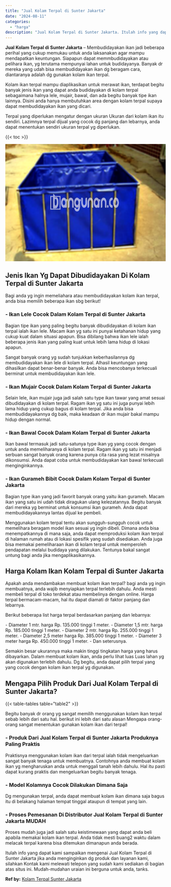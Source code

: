 ```yaml
---
title: "Jual Kolam Terpal di Sunter Jakarta"
date: "2024-08-11"
categories: 
  - "harga"
description: "Jual Kolam Terpal di Sunter Jakarta. Itulah info yang dapat kami sampaikan mengenai Jual Kolam Terpal di Sunter Jakarta jika anda menginginkan dg produk dan..."
---
```


**Jual Kolam Terpal di Sunter Jakarta** – Membudidayakan ikan jadi beberapa perihal yang cukup memukau untuk anda laksanakan agar mampu mendapatkan keuntungan. Siapapun dapat memmbudidayakan atau pelihara ikan, yg terutama mempunyai lahan untuk budidayanya. Banyak dr mereka yang udah bisa membudidayakan ikan dg beragam cara, diantaranya adalah dg gunakan kolam ikan terpal.

Kolam ikan terpal mampu diaplikasikan untuk merawat ikan, terdapat begitu banyak jenis ikan yang dapat anda budidayakan di kolam terpal sebagaimana halnya lele, mujair, bawal, dan ada begitu banyak tipe ikan lainnya. Disini anda hanya membutuhkan area dengan kolam terpal supaya dapat membudidayakan ikan yang dicari.

Terpal yang diperlukan mengatur dengan ukuran Ukuran dari kolam ikan itu sendiri. Lazimnya terpal dijual yang cocok dg panjang dan lebarnya, anda dapat menentukan sendiri ukuran terpal yg diperlukan.

{{< toc >}}

![Jual Kolam Terpal di Sunter Jakarta](/images/jual-kolam-terpal-13.png)

## Jenis Ikan Yg Dapat Dibudidayakan Di Kolam Terpal di Sunter Jakarta

Bagi anda yg ingin memeliahara atau membudidayakan kolam ikan terpal, anda bisa memilih beberapa ikan sbg berikut!

### \- Ikan Lele Cocok Dalam Kolam Terpal di Sunter Jakarta

Bagian tipe ikan yang paling begitu banyak dibudidayakan di kolam ikan terpal ialah ikan lele. Macam ikan yg satu ini punyai ketahanan hidup yang cukup kuat dalam situasi apapun. Bisa dibilang bahwa ikan lele ialah beberapa jenis ikan yang paling kuat untuk lebih lama hidup di lokasi apapun.

Sangat banyak orang yg sudah tunjukkan keberhasilannya dg membudidayakan ikan lele di kolam terpal. Alhasil keuntungan yang dihasilkan dapat benar-benar banyak. Anda bisa mencobanya terkecuali berminat untuk membudidayakan ikan lele.

### \- Ikan Mujair Cocok Dalam Kolam Terpal di Sunter Jakarta

Selain lele, ikan mujair juga jadi salah satu type ikan tawar yang amat sesuai dibudidayakan di kolam terpal. Ragam ikan yg satu ini juga punyai lebih lama hidup yang cukup bagus di kolam terpal. Jika anda bisa membudidayakannya dg baik, maka keadaan dr ikan mujair bakal mampu hidup dengan normal.

### \- Ikan Bawal Cocok Dalam Kolam Terpal di Sunter Jakarta

Ikan bawal termasuk jadi satu-satunya type ikan yg yang cocok dengan untuk anda memeliharanya di kolam terpal. Ragam ikan yg satu ini menjadi serbuan sangat banyak orang karena punya cita rasa yang lezat misalnya dikonsumsi. Anda dapat coba untuk membudidayakan kan bawal terkecuali menginginkannya.

### \- Ikan Gurameh Bibit Cocok Dalam Kolam Terpal di Sunter Jakarta

Bagian type ikan yang jadi favorit banyak orang yaitu ikan gurameh. Macam ikan yang satu ini udah tidak diragukan ulang kelezatannya. Begitu banyak dari mereka yg berminat untuk konsumsi ikan gurameh. Anda dapat membudidayakannya lantas dijual ke pembeli.

Menggunakan kolam terpal tentu akan sungguh-sungguh cocok untuk memelihara beragam model ikan sesuai yg ingin dibeli. Dimana anda bisa menempatkannya di mana saja, anda dapat memproduksi kolam ikan terpal di halaman rumah atau di lokasi spesifik yang sudah disediakan. Anda juga bisa memakai pemeliharaan ikan di kolam terpal untuk memperoleh pendapatan melalui budidaya yang dilakukan. Tentunya bakal sangat untung bagi anda jika mengaplikasikannya.

## Harga Kolam Ikan Kolam Terpal di Sunter Jakarta

Apakah anda mendambakan membuat kolam ikan terpal? bagi anda yg ingin membuatnya, anda wajib menyiapkan terpal terlebih dahulu. Anda mesti membeli terpal di toko terdekat atau membelinya dengan online. Harga terpal bermacam-macam, hal itu dapat diamati dr faktor panjang dan lebarnya.

Berikut beberapa list harga terpal berdasarkan panjang dan lebarnya:

\- Diameter 1 mtr. harga Rp. 135.000 tinggi 1 meter. - Diameter 1,5 mtr. harga Rp. 185.000 tinggi 1 meter. - Diameter 2 mtr. harga Rp. 255.000 tinggi 1 meter. - Diameter 2,5 meter harga Rp. 385.000 tinggi 1 meter. - Diameter 3 meter harga Rp. 450.000 tinggi 1 meter. - Dan seterusnya.

Semakin besar ukurannya maka makin tinggi tingkatan harga yang harus dibayarkan. Dalam membuat kolam ikan, anda perlu lihat luas Luas lahan yg akan digunakan terlebih dahulu. Dg begitu, anda dapat pilih terpal yang yang cocok dengan kolam ikan terpal yg digunakan.

## Mengapa Pilih Produk Dari Jual Kolam Terpal di Sunter Jakarta?

{{< table-tables table="table2" >}}

Begitu banyak dr orang yg sangat memilih menggunakan kolam ikan terpal sebab lebih dari satu hal. berikut ini lebih dari satu alasan Mengapa orang-orang sangat menentukan gunakan kolam ikan dari terpal!

### \- Produk Dari Jual Kolam Terpal di Sunter Jakarta Produknya Paling Praktis

Praktisnya menggunakan kolam ikan dari terpal ialah tidak mengeluarkan sangat banyak tenaga untuk membuatnya. Contohnya anda membuat kolam ikan yg mengharuskan anda untuk menggali tanah lebih dahulu. Hal itu pasti dapat kurang praktis dan mengeluarkan begitu banyak tenaga.

### \- Model Kolamnya Cocok Dilakukan Dimana Saja

Dg mengunakan terpal, anda dapat membuat kolam ikan dimana saja bagus itu di belakang halaman tempat tinggal ataupun di tempat yang lain.

### \- Proses Pemesanan Di Distributor Jual Kolam Terpal di Sunter Jakarta MUDAH

Proses mudah juga jadi salah satu keistimewaan yang dapat anda beli apabila memakai kolam ikan terpal. Anda tidak mesti buang2 waktu dalam melacak terpal karena bisa ditemukan dimanapun anda berada.

Itulah info yang dapat kami sampaikan mengenai Jual Kolam Terpal di Sunter Jakarta jika anda menginginkan dg produk dan layanan kami, silahkan Kontak kami melewati telepon yang sudah kami sediakan di bagian atas situs ini. Mudah-mudahan uraian ini berguna untuk anda, tanks.

**Ref by:** [Kolam Terpal Sunter Jakarta](https://id.wikipedia.org/wiki/Kolam)
